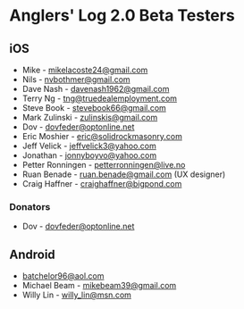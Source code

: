 Anglers' Log 2.0 Beta Testers
=============================

## iOS
* Mike - mikelacoste24@gmail.com
* Nils - nvbothmer@gmail.com
* Dave Nash - davenash1962@gmail.com
* Terry Ng - tng@truedealemployment.com
* Steve Book - stevebook66@gmail.com
* Mark Zulinski - zulinskis@gmail.com
* Dov - dovfeder@optonline.net
* Eric Moshier - eric@solidrockmasonry.com
* Jeff Velick - jeffvelick3@yahoo.com
* Jonathan - jonnyboyvo@yahoo.com
* Petter Ronningen - petterronningen@live.no
* Ruan Benade - ruan.benade@gmail.com (UX designer)
* Craig Haffner - craighaffner@bigpond.com

### Donators
* Dov - dovfeder@optonline.net

## Android
* batchelor96@aol.com
* Michael Beam - mikebeam39@gmail.com
* Willy Lin - willy_lin@msn.com